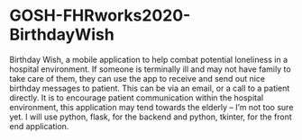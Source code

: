 # GOSH-FHRworks2020-BirthdayWish
Birthday Wish, a mobile application to help combat potential loneliness in a hospital environment. If someone is terminally ill and may not have family to take care of them, they can use the app to receive and send out nice birthday messages to patient. This can be via an email, or a call to a patient directly. It is to encourage patient communication within the hospital environment, this application may tend towards the elderly – I’m not too sure yet. I will use python, flask, for the backend and python, tkinter, for the front end application. 

